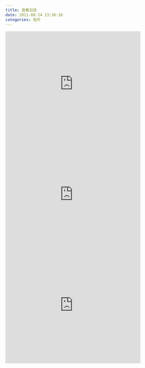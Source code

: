 ```yaml
---
title: 音樂日誌
date: 2011-08-24 23:36:16
categories: 短片
---
```


<iframe allowfullscreen="" frameborder="0" height="345" src="http://www.youtube.com/embed/o7uxQFdkAZQ" width="420"></iframe> <iframe allowfullscreen="" frameborder="0" height="345" src="http://www.youtube.com/embed/7N5Jx7Gz2O4" width="420"></iframe> <iframe allowfullscreen="" frameborder="0" height="345" src="http://www.youtube.com/embed/gjj05o_e20k" width="420"></iframe>